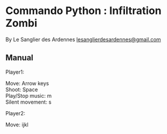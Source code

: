 Commando Python : Infiltration Zombi  
====================================  

By Le Sanglier des Ardennes <lesanglierdesardennes@gmail.com>  

Manual 
------  

Player1: 

Move: Arrow keys  
Shoot: Space  
Play/Stop music: m  
Silent movement: s   

Player2:  

Move: ijkl  


